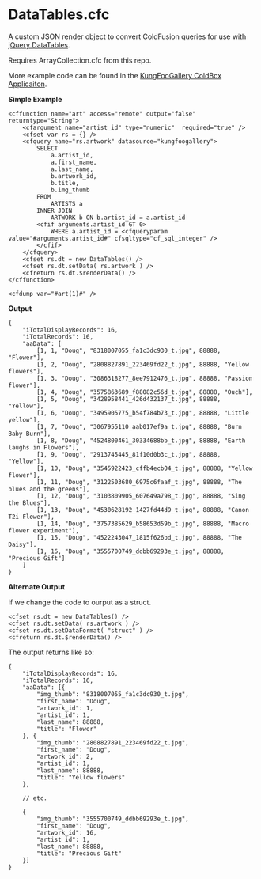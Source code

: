 DataTables.cfc
===============

A custom JSON render object to convert ColdFusion queries for use with [jQuery DataTables](http://datatables.net/).

Requires ArrayCollection.cfc from this repo.

More example code can be found in the [KungFooGallery ColdBox Applicaiton](https://github.com/iknowkungfoo/KungFooGallery-Simple-ColdBox).

**Simple Example**
```
<cffunction name="art" access="remote" output="false" returntype="String">
	<cfargument name="artist_id" type="numeric"  required="true" />
	<cfset var rs = {} />
	<cfquery name="rs.artwork" datasource="kungfoogallery">
		SELECT
			a.artist_id,
			a.first_name,
			a.last_name,
			b.artwork_id,
			b.title,
			b.img_thumb
		FROM
			ARTISTS a
		INNER JOIN
			ARTWORK b ON b.artist_id = a.artist_id
		<cfif arguments.artist_id GT 0>
			WHERE a.artist_id = <cfqueryparam value="#arguments.artist_id#" cfsqltype="cf_sql_integer" />
		</cfif>
	</cfquery>
	<cfset rs.dt = new DataTables() />
	<cfset rs.dt.setData( rs.artwork ) />
	<cfreturn rs.dt.$renderData() />
</cffunction>

<cfdump var="#art(1)#" />
```

**Output**
```
{
	"iTotalDisplayRecords": 16,
	"iTotalRecords": 16,
	"aaData": [
		[1, 1, "Doug", "8318007055_fa1c3dc930_t.jpg", 88888, "Flower"],
		[1, 2, "Doug", "2808827891_223469fd22_t.jpg", 88888, "Yellow flowers"],
		[1, 3, "Doug", "3086318277_8ee7912476_t.jpg", 88888, "Passion flower"],
		[1, 4, "Doug", "3575863689_f88082c56d_t.jpg", 88888, "Ouch"],
		[1, 5, "Doug", "3428958441_426d432137_t.jpg", 88888, "Yellow"],
		[1, 6, "Doug", "3495905775_b54f784b73_t.jpg", 88888, "Little yellow"],
		[1, 7, "Doug", "3067955110_aab017ef9a_t.jpg", 88888, "Burn Baby Burn"],
		[1, 8, "Doug", "4524800461_30334688bb_t.jpg", 88888, "Earth laughs in Flowers"],
		[1, 9, "Doug", "2913745445_81f10d0b3c_t.jpg", 88888, "Yellow"],
		[1, 10, "Doug", "3545922423_cffb4ecb04_t.jpg", 88888, "Yellow flower"],
		[1, 11, "Doug", "3122503680_6975c6faaf_t.jpg", 88888, "The blues and the greens"],
		[1, 12, "Doug", "3103809905_607649a798_t.jpg", 88888, "Sing the Blues"],
		[1, 13, "Doug", "4530628192_1427fd44d9_t.jpg", 88888, "Canon T2i Flower"],
		[1, 14, "Doug", "3757385629_b58653d59b_t.jpg", 88888, "Macro flower experiment"],
		[1, 15, "Doug", "4522243047_1815f626bd_t.jpg", 88888, "The Daisy"],
		[1, 16, "Doug", "3555700749_ddbb69293e_t.jpg", 88888, "Precious Gift"]
	]
}
```

**Alternate Output**

If we change the code to ourput as a struct.
```
<cfset rs.dt = new DataTables() />
<cfset rs.dt.setData( rs.artwork ) />
<cfset rs.dt.setDataFormat( "struct" ) />
<cfreturn rs.dt.$renderData() />
```

The output returns like so:

```
{
	"iTotalDisplayRecords": 16,
	"iTotalRecords": 16,
	"aaData": [{
		"img_thumb": "8318007055_fa1c3dc930_t.jpg",
		"first_name": "Doug",
		"artwork_id": 1,
		"artist_id": 1,
		"last_name": 88888,
		"title": "Flower"
	}, {
		"img_thumb": "2808827891_223469fd22_t.jpg",
		"first_name": "Doug",
		"artwork_id": 2,
		"artist_id": 1,
		"last_name": 88888,
		"title": "Yellow flowers"
	}, 
	
	// etc.
	
	{
		"img_thumb": "3555700749_ddbb69293e_t.jpg",
		"first_name": "Doug",
		"artwork_id": 16,
		"artist_id": 1,
		"last_name": 88888,
		"title": "Precious Gift"
	}]
}
```
